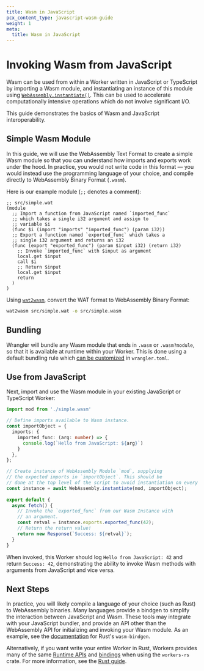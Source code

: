 ```yaml
---
title: Wasm in JavaScript
pcx_content_type: javascript-wasm-guide
weight: 1
meta:
  title: Wasm in JavaScript
---
```


# Invoking Wasm from JavaScript

Wasm can be used from within a Worker written in JavaScript or TypeScript by importing a Wasm module, 
and instantiating an instance of this module using [`WebAssembly.instantiate()`](https://developer.mozilla.org/en-US/docs/WebAssembly/JavaScript_interface/instantiate). This can be used to accelerate computationally intensive operations which do not involve significant I/O.

This guide demonstrates the basics of Wasm and JavaScript interoperability.

## Simple Wasm Module

In this guide, we will use the WebAssembly Text Format to create a simple Wasm module so that you can
understand how imports and exports work under the hood. In practice, you would not write code in this format — you would instead use the programming language of your choice, and compile directly to WebAssembly Binary Format (`.wasm`).

Here is our example module (`;;` denotes a comment):

```wat
;; src/simple.wat
(module
  ;; Import a function from JavaScript named `imported_func` 
  ;; which takes a single i32 argument and assign to
  ;; variable $i
  (func $i (import "imports" "imported_func") (param i32))
  ;; Export a function named `exported_func` which takes a
  ;; single i32 argument and returns an i32
  (func (export "exported_func") (param $input i32) (return i32)
    ;; Invoke `imported_func` with $input as argument
    local.get $input
    call $i
    ;; Return $input
    local.get $input
    return
  )
)
```

Using [`wat2wasm`](https://github.com/WebAssembly/wabt), convert the WAT format to WebAssembly Binary Format:

```sh
wat2wasm src/simple.wat -o src/simple.wasm
```

## Bundling

Wrangler will bundle any Wasm module that ends in `.wasm` or `.wasm?module`, so that it is available at runtime within your Worker. This is done using a default bundling rule which [can be customized](/workers/wrangler/bundling/) in `wrangler.toml`.

## Use from JavaScript

Next, import and use the Wasm module in your existing JavaScript or TypeScript Worker:

```typescript
import mod from './simple.wasm'

// Define imports available to Wasm instance.
const importObject = {
  imports: {
    imported_func: (arg: number) => {
      console.log(`Hello from JavaScript: ${arg}`)
    }
  },
};

// Create instance of WebAssembly Module `mod`, supplying
// the expected imports in `importObject`. This should be
// done at the top level of the script to avoid instantiation on every request.
const instance = await WebAssembly.instantiate(mod, importObject);
    
export default {
  async fetch() {
    // Invoke the `exported_func` from our Wasm Instance with
    // an argument.
    const retval = instance.exports.exported_func(42);
    // Return the return value!
    return new Response(`Success: ${retval}`);
  }
}
```

When invoked, this Worker should log `Hello from JavaScript: 42` and return `Success: 42`, demonstrating the ability to invoke
Wasm methods with arguments from JavaScript and vice versa.

## Next Steps

In practice, you will likely compile a language of your choice (such as Rust) to WebAssembly binaries. Many languages provide a bindgen to simplify the interaction between JavaScript and Wasm. These tools may integrate with your JavaScript bundler, and provide an API other than the WebAssembly API for initializing and invoking your Wasm module. As an example, see the [documentation](https://rustwasm.github.io/wasm-bindgen/examples/without-a-bundler.html) for Rust's `wasm-bindgen`.

Alternatively, if you want write your entire Worker in Rust, Workers provides many of the same [Runtime APIs](/workers/runtime-apis) and [bindings](/workers/platform/bindings/) when using the `workers-rs` crate. For more information, see the [Rust guide](/workers/platform/web-assembly/rust/).

